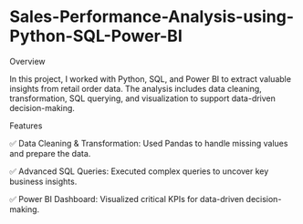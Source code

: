 # Sales-Performance-Analysis-using-Python-SQL-Power-BI

Overview

In this project, I worked with Python, SQL, and Power BI to extract valuable insights from retail order data. The analysis includes data cleaning, transformation, SQL querying, and visualization to support data-driven decision-making.

Features

✅ Data Cleaning & Transformation: Used Pandas to handle missing values and prepare the data.

✅ Advanced SQL Queries: Executed complex queries to uncover key business insights.

✅ Power BI Dashboard: Visualized critical KPIs for data-driven decision-making.

